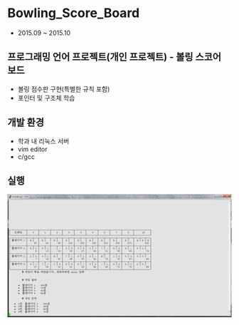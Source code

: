 # Bowling_Score_Board

- 2015.09 ~ 2015.10

## 프로그래밍 언어 프로젝트(개인 프로젝트) - 볼링 스코어 보드
- 볼링 점수판 구현(특별한 규칙 포함)
- 포인터 및 구조체 학습

## 개발 환경
- 학과 내 리눅스 서버
- vim editor
- c/gcc

## 실행

<img src="https://github.com/cherrytomato1/Bowling_Score_Board/blob/main/readme_play.png" />
